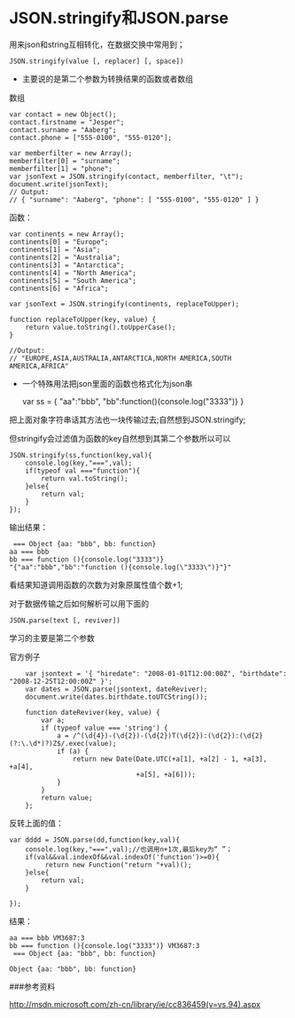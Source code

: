 # JSON.stringify和JSON.parse

用来json和string互相转化，在数据交换中常用到；


    JSON.stringify(value [, replacer] [, space])


- 主要说的是第二个参数为转换结果的函数或者数组


数组


    var contact = new Object();
    contact.firstname = "Jesper";
    contact.surname = "Aaberg";
    contact.phone = ["555-0100", "555-0120"];

    var memberfilter = new Array();
    memberfilter[0] = "surname";
    memberfilter[1] = "phone";
    var jsonText = JSON.stringify(contact, memberfilter, "\t");
    document.write(jsonText);
    // Output: 
    // { "surname": "Aaberg", "phone": [ "555-0100", "555-0120" ] }

函数：

    var continents = new Array();
    continents[0] = "Europe";
    continents[1] = "Asia";
    continents[2] = "Australia";
    continents[3] = "Antarctica";
    continents[4] = "North America";
    continents[5] = "South America";
    continents[6] = "Africa";

    var jsonText = JSON.stringify(continents, replaceToUpper);

    function replaceToUpper(key, value) {
        return value.toString().toUpperCase();
    }

    //Output:
    // "EUROPE,ASIA,AUSTRALIA,ANTARCTICA,NORTH AMERICA,SOUTH AMERICA,AFRICA"


- 一个特殊用法把json里面的函数也格式化为json串

    var ss = {
        "aa":"bbb",
        "bb":function(){console.log("3333")}
    }

把上面对象字符串话其方法也一块传输过去;自然想到JSON.stringify;

但stringify会过滤值为函数的key自然想到其第二个参数所以可以
    
    JSON.stringify(ss,function(key,val){
        console.log(key,"===",val);
        if(typeof val ==="function"){
            return val.toString();
        }else{
            return val;
        }
    });

输出结果：

     === Object {aa: "bbb", bb: function}
    aa === bbb
    bb === function (){console.log("3333")}
    "{"aa":"bbb","bb":"function (){console.log(\"3333\")}"}"

看结果知道调用函数的次数为对象原属性值个数+1;


对于数据传输之后如何解析可以用下面的


    JSON.parse(text [, reviver])

学习的主要是第二个参数

官方例子

        var jsontext = '{ "hiredate": "2008-01-01T12:00:00Z", "birthdate": "2008-12-25T12:00:00Z" }';
        var dates = JSON.parse(jsontext, dateReviver);
        document.write(dates.birthdate.toUTCString());

        function dateReviver(key, value) {
            var a;
            if (typeof value === 'string') {
                a = /^(\d{4})-(\d{2})-(\d{2})T(\d{2}):(\d{2}):(\d{2}(?:\.\d*)?)Z$/.exec(value);
                if (a) {
                    return new Date(Date.UTC(+a[1], +a[2] - 1, +a[3], +a[4],
                                    +a[5], +a[6]));
                }
            }
            return value;
        };

反转上面的值：


    var dddd = JSON.parse(dd,function(key,val){
        console.log(key,"===",val);//也调用n+1次,最后key为“ ”；
        if(val&&val.indexOf&&val.indexOf('function')>=0){
             return new Function("return "+val)();
        }else{
            return val;
        }

    });
    
结果：

    aa === bbb VM3687:3
    bb === function (){console.log("3333")} VM3687:3
     === Object {aa: "bbb", bb: function}

    Object {aa: "bbb", bb: function}




###参考资料

http://msdn.microsoft.com/zh-cn/library/ie/cc836459(v=vs.94).aspx